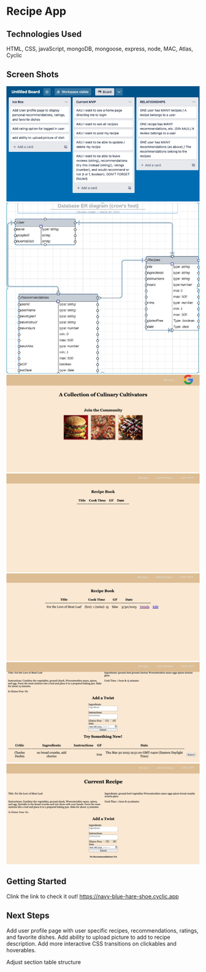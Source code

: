 # Recipe App

## Technologies Used
HTML, CSS, javaScript, mongoDB, mongoose, express, node, MAC, Atlas, Cyclic 


## Screen Shots
 <img src="public/images/trello.png" alt="">
 <img src="public/images/ERD.png" alt="">
 <img src="public/images/homePage.png" alt="">
 <img src="public/images/recipeIndex.png" alt="">
 <img src="public/images/addRecipe.png" alt="">
 <img src="public/images/addRecPage.png" alt="">
 <img src="public/images/show+recPage.png" alt="">

## Getting Started
Clink the link to check it out!
https://navy-blue-hare-shoe.cyclic.app

## Next Steps
Add user profile page with user specific recipes, recommendations, ratings, and favorite dishes.
Add ability to upload picture to add to recipe description.
Add more interactive CSS transitions on clickables and hoverables.

Adjust section table structure